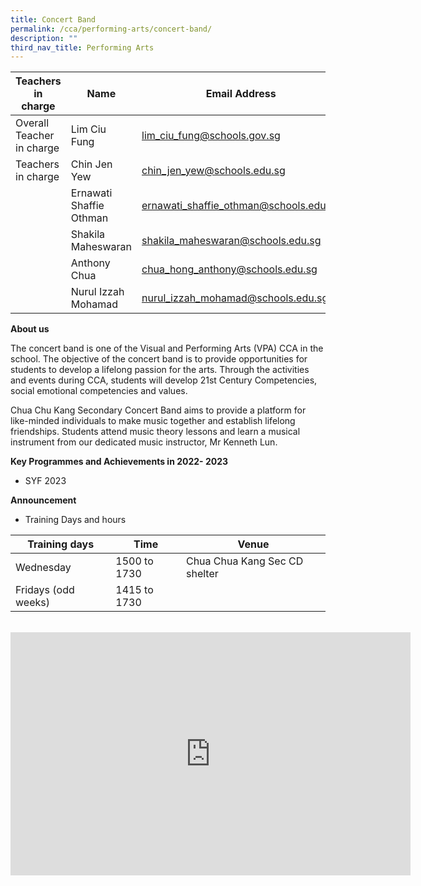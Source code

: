 ```yaml
---
title: Concert Band
permalink: /cca/performing-arts/concert-band/
description: ""
third_nav_title: Performing Arts
---
```

| Teachers in charge 	| Name 	| Email Address 	|
|---	|---	|---	|
| Overall Teacher in charge	| Lim Ciu Fung 	| [lim_ciu_fung@schools.gov.sg](mailto:lim_ciu_fung@schools.gov.sg)	|
| Teachers in charge	| Chin Jen Yew 	| [chin_jen_yew@schools.edu.sg](mailto:chin_jen_yew@schools.edu.sg)	|
| 	| Ernawati Shaffie Othman 	| [ernawati_shaffie_othman@schools.edu.sg](mailto:ernawati_shaffie_othman@schools.edu.sg)	|
| |Shakila Maheswaran | [shakila_maheswaran@schools.edu.sg](mailto:shakila_maheswaran@schools.edu.sg) |
| 	| Anthony Chua 	| [chua_hong_anthony@schools.edu.sg](mailto:chua_hong_anthony@schools.edu.sg)	|
| 	| Nurul Izzah Mohamad 	| [nurul_izzah_mohamad@schools.edu.sg](mailto:nurul_izzah_mohamad@schools.edu.sg)	|

**About us**

The concert band is one of the Visual and Performing Arts (VPA) CCA in the school. The objective of the concert band is to provide opportunities for students to develop a lifelong passion for the arts. Through the activities and events during CCA, students will develop 21st Century Competencies, social emotional competencies and values. 
 
Chua Chu Kang Secondary Concert Band aims to provide a platform for like-minded individuals to make music together and establish lifelong friendships. Students attend music theory lessons and learn a musical instrument from our dedicated music instructor, Mr Kenneth Lun. 

**Key Programmes and Achievements in 2022- 2023**
* SYF 2023


**Announcement** 

* Training Days and hours

|Training days	| Time	| Venue	|
|---	|---	|---	|
| Wednesday	| 1500 to 1730	| Chua Chua Kang Sec CD shelter	|
| Fridays (odd weeks)	| 1415 to 1730	|	|

<br>

<iframe src="https://docs.google.com/presentation/d/e/2PACX-1vTOHO2Vzrvq_gatdeiIxAC4HEg18yBb1KhfA4EPdpo3daYu5XFDVVxmRCllon97_A/embed?start=true&amp;loop=true&amp;delayms=3000" frameborder="0" width="640" height="389" allowfullscreen="true"></iframe>